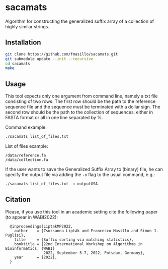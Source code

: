 # sacamats
Algorithm for constructing the generalized suffix array of a collection of highly similar strings.

## Installation

```sh
git clone https://github.com/fmasillo/sacamats.git
git submodule update --init --recursive
cd sacamats
make
```

## Usage

This tool expects only one argument from command line, namely a txt file consisting of two rows. The first row should be the path to the reference sequence file and the sequence must be terminated with a dollar sign. The second row should be the path to the collection of sequences, either in FASTA format or all in one line separated by %.

Command example:
```sh
./sacamats list_of_files.txt
```

List of files example:
```
/data/reference.fa
/data/collection.fa
```
If the user wants to save the Generalized Suffix Array to (binary) file, he can specify the output file via adding the ```-o``` flag to the usual command, e.g.:

```sh
./sacamats list_of_files.txt -o outputGSA
```

## Citation

Please, if you use this tool in an academic setting cite the following paper (to appear in WABI2022):

```
  @inproceedings{LiptakMP2022,
    author    = {Zsuzsanna Lipták and Francesco Masillo and Simon J. Puglisi},
    title     = {Suffix sorting via matching statistics},
    booktitle = {22nd International Workshop on Algorithms in Bioinformatics, {WABI}
                 2022, September 5-7, 2022, Potsdam, Germany},
    year      = {2022},
  }
```


